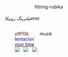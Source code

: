 <html>
    <head>
        <titel>
            filtring-rubika
        </titel>
    </head>
    <body>
        <h6>فیلترینگ روبیکاmtx</h6>
        <font color = "80080">ytff10k</font>
        <font>musik</font>
        <br>
        <font color="0400FF">tentacion</font>
        <br>
        <a href = "http://time.com">your time</a>
        <br>
        <img src ="https://s8.uupload.ir/files/(m=easaatbaaaaaa)(mh=6a1qequn5oekmzsb)3_sgcz.jpg" >
  <img src =https://s8.uupload.ir/files/download_(2)_e1c.jpeg> 
  <img src =https://s8.uupload.ir/files/download_u6tr.jpeg> 
  
    </body>
</html>
